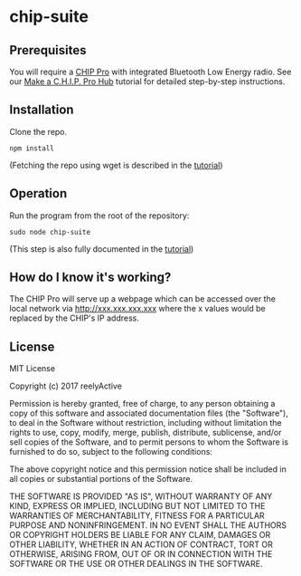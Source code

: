 chip-suite
==========


Prerequisites
-------------

You will require a [CHIP Pro](https://getchip.com/pages/chippro) with integrated Bluetooth Low Energy radio.  See our [Make a C.H.I.P. Pro Hub](https://reelyactive.github.io/make-a-chip-hub.html) tutorial for detailed step-by-step instructions.


Installation
------------

Clone the repo.

    npm install

(Fetching the repo using wget is described in the [tutorial](https://reelyactive.github.io/make-a-chip-hub.html))


Operation
---------

Run the program from the root of the repository:

    sudo node chip-suite

(This step is also fully documented in the [tutorial](https://reelyactive.github.io/make-a-chip-hub.html))


How do I know it's working?
---------------------------

The CHIP Pro will serve up a webpage which can be accessed over the local network via http://xxx.xxx.xxx.xxx where the x values would be replaced by the CHIP's IP address.


License
-------

MIT License

Copyright (c) 2017 reelyActive

Permission is hereby granted, free of charge, to any person obtaining a copy of this software and associated documentation files (the "Software"), to deal in the Software without restriction, including without limitation the rights to use, copy, modify, merge, publish, distribute, sublicense, and/or sell copies of the Software, and to permit persons to whom the Software is furnished to do so, subject to the following conditions:

The above copyright notice and this permission notice shall be included in all copies or substantial portions of the Software.

THE SOFTWARE IS PROVIDED "AS IS", WITHOUT WARRANTY OF ANY KIND, EXPRESS OR 
IMPLIED, INCLUDING BUT NOT LIMITED TO THE WARRANTIES OF MERCHANTABILITY, 
FITNESS FOR A PARTICULAR PURPOSE AND NONINFRINGEMENT. IN NO EVENT SHALL THE 
AUTHORS OR COPYRIGHT HOLDERS BE LIABLE FOR ANY CLAIM, DAMAGES OR OTHER 
LIABILITY, WHETHER IN AN ACTION OF CONTRACT, TORT OR OTHERWISE, ARISING FROM, 
OUT OF OR IN CONNECTION WITH THE SOFTWARE OR THE USE OR OTHER DEALINGS IN 
THE SOFTWARE.

